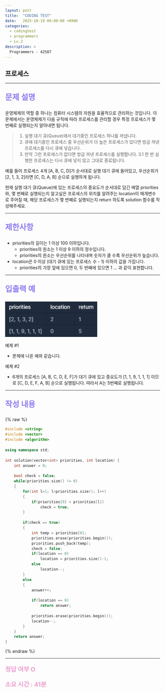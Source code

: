 ```yaml
---
layout: post
title:  "CODING TEST"
date:   2025-10-19 09:00:00 +0900
categories:
  - codingtest
  - programmers
  - Lv.2
description: >
  Programmers - 42587
---
```

## 프로세스

---

<p style = "color:#8f7cee; font-size:25px; font-weight:bold">
문제 설명
</p>

운영체제의 역할 중 하나는 컴퓨터 시스템의 자원을 효율적으로 관리하는 것입니다. 이 문제에서는 운영체제가 다음 규칙에 따라 프로세스를 관리할 경우 특정 프로세스가 몇 번째로 실행되는지 알아내면 됩니다.

> 1. 실행 대기 큐(Queue)에서 대기중인 프로세스 하나를 꺼냅니다.
> 2. 큐에 대기중인 프로세스 중 우선순위가 더 높은 프로세스가 있다면 방금 꺼낸 프로세스를 다시 큐에 넣습니다.
> 3. 만약 그런 프로세스가 없다면 방금 꺼낸 프로세스를 실행합니다.
>  3.1 한 번 실행한 프로세스는 다시 큐에 넣지 않고 그대로 종료됩니다.

예를 들어 프로세스 4개 [A, B, C, D]가 순서대로 실행 대기 큐에 들어있고, 우선순위가 [2, 1, 3, 2]라면 [C, D, A, B] 순으로 실행하게 됩니다.

현재 실행 대기 큐(Queue)에 있는 프로세스의 중요도가 순서대로 담긴 배열 priorities와, 몇 번째로 실행되는지 알고싶은 프로세스의 위치를 알려주는 location이 매개변수로 주어질 때, 해당 프로세스가 몇 번째로 실행되는지 return 하도록 solution 함수를 작성해주세요.

---

<p style = "color:#8f7cee; font-size:25px; font-weight:bold">
제한사항
</p>

- priorities의 길이는 1 이상 100 이하입니다.
  - priorities의 원소는 1 이상 9 이하의 정수입니다.
  - priorities의 원소는 우선순위를 나타내며 숫자가 클 수록 우선순위가 높습니다.
- location은 0 이상 (대기 큐에 있는 프로세스 수 - 1) 이하의 값을 가집니다.
  - priorities의 가장 앞에 있으면 0, 두 번째에 있으면 1 … 과 같이 표현합니다.

---

<p style = "color:#8f7cee; font-size:25px; font-weight:bold">
입출력 예 
</p>

<img src = "/assets/img/codingtest/42587.png" width = "300" height = "115">

예제 #1
- 문제에 나온 예와 같습니다.

예제 #2
- 6개의 프로세스 [A, B, C, D, E, F]가 대기 큐에 있고 중요도가 [1, 1, 9, 1, 1, 1] 이므로 [C, D, E, F, A, B] 순으로 실행됩니다. 따라서 A는 5번째로 실행됩니다.

---

<p style = "color:#8f7cee; font-size:25px; font-weight:bold">
작성 내용
</p>

{% raw %}
```cpp
#include <string>
#include <vector>
#include <algorithm>

using namespace std;

int solution(vector<int> priorities, int location) {
    int answer = 0;
    
    bool check = false;
    while(priorities.size() != 0)
    {
        for(int l=1; l<priorities.size(); l++)
        {
            if(priorities[0] < priorities[l])
                check = true;
        }
            
        if(check == true)
        {
            int temp = priorities[0];
            priorities.erase(priorities.begin());
            priorities.push_back(temp);
            check = false;
            if(location == 0)
                location = priorities.size()-1;
            else
                location--;
        }
        else 
        {
            answer++;
            
            if(location == 0)
                return answer;
            
            priorities.erase(priorities.begin());
            location--;
        }
    }
    return answer;
}
```
{% endraw %}

---

<p style = "color:#ed9ece; font-size:20px; font-weight:bold">
정답 여부 O
</p>

<p style = "color:#ed9ece; font-size:20px; font-weight:bold">
소요 시간 : 41분
</p>
